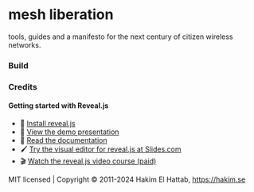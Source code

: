 # mesh liberation

tools, guides and a manifesto for the next century of citizen wireless networks.


### Build



### Credits 

#### Getting started with Reveal.js
- 🚀 [Install reveal.js](https://revealjs.com/installation)
- 👀 [View the demo presentation](https://revealjs.com/demo)
- 📖 [Read the documentation](https://revealjs.com/markup/)
- 🖌 [Try the visual editor for reveal.js at Slides.com](https://slides.com/)
- 🎬 [Watch the reveal.js video course (paid)](https://revealjs.com/course)

MIT licensed | Copyright © 2011-2024 Hakim El Hattab, https://hakim.se

